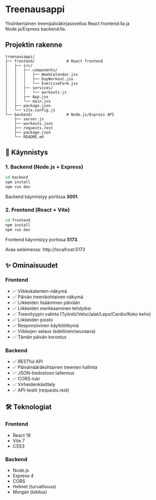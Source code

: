 # Treenausappi

Yksinkertainen treenipäiväkirjasovellus React frontend:lla ja Node.js/Express backend:lla.

## Projektin rakenne

```
treenausappi/
├── frontend/              # React frontend
│   ├── src/
│   │   ├── components/
│   │   │   ├── WeekCalendar.jsx
│   │   │   ├── DayWorkout.jsx
│   │   │   └── ExerciseForm.jsx
│   │   ├── services/
│   │   │   └── workouts.js
│   │   ├── App.jsx
│   │   └── main.jsx
│   ├── package.json
│   └── vite.config.js
└── backend/               # Node.js/Express API
    ├── server.js
    ├── workouts.json
    ├── requests.rest
    ├── package.json
    └── README.md
```

## 🚀 Käynnistys

### 1. Backend (Node.js + Express)
```bash
cd backend
npm install
npm run dev
```
Backend käynnistyy portissa **3001**.

### 2. Frontend (React + Vite)
```bash
cd frontend
npm install
npm run dev
```
Frontend käynnistyy portissa **5173**.

Avaa selaimessa: http://localhost:5173

## ✨ Ominaisuudet

### Frontend
- ✅ Viikkokalenteri-näkymä
- ✅ Päivän treenikohtainen näkymä
- ✅ Liikkeiden lisääminen päivään
- ✅ Liikkeiden merkkaaminen tehdyiksi
- ✅ Treenityypin valinta (Työntö/Veto/Jalat/Lepo/Cardio/Koko keho)
- ✅ Liikkeiden poisto
- ✅ Responsiivinen käyttöliittymä
- ✅ Viikkojen selaus (edellinen/seuraava)
- ✅ Tämän päivän korostus

### Backend
- ✅ RESTful API
- ✅ Päivämääräkohtainen treenien hallinta
- ✅ JSON-tiedostoon tallennus
- ✅ CORS-tuki
- ✅ Virheidenkäsittely
- ✅ API-testit (requests.rest)

## 🛠️ Teknologiat

### Frontend
- React 19
- Vite 7
- CSS3

### Backend
- Node.js
- Express 4
- CORS
- Helmet (turvallisuus)
- Morgan (lokitus)
